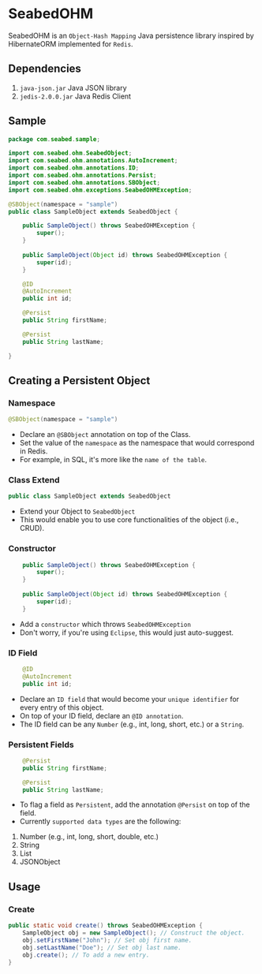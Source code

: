 # SeabedOHM

SeabedOHM is an `Object-Hash Mapping` Java persistence library inspired by HibernateORM implemented for `Redis`.


## Dependencies
1. `java-json.jar` Java JSON library
2. `jedis-2.0.0.jar` Java Redis Client


## Sample
```java
package com.seabed.sample;

import com.seabed.ohm.SeabedObject;
import com.seabed.ohm.annotations.AutoIncrement;
import com.seabed.ohm.annotations.ID;
import com.seabed.ohm.annotations.Persist;
import com.seabed.ohm.annotations.SBObject;
import com.seabed.ohm.exceptions.SeabedOHMException;

@SBObject(namespace = "sample")
public class SampleObject extends SeabedObject {

	public SampleObject() throws SeabedOHMException {
		super();
	}
	
	public SampleObject(Object id) throws SeabedOHMException {
		super(id);
	}

	@ID
	@AutoIncrement
	public int id;

	@Persist
	public String firstName;

	@Persist
	public String lastName;

}
```


## Creating a Persistent Object

### Namespace
```java
@SBObject(namespace = "sample")
```
* Declare an `@SBObject` annotation on top of the Class.
* Set the value of the `namespace` as the namespace that would correspond in Redis.
* For example, in SQL, it's more like the `name of the table`.

### Class Extend
```java
public class SampleObject extends SeabedObject
```
* Extend your Object to `SeabedObject`
* This would enable you to use core functionalities of the object (i.e., CRUD).

### Constructor
```java
	public SampleObject() throws SeabedOHMException {
		super();
	}
	
	public SampleObject(Object id) throws SeabedOHMException {
		super(id);
	}
```
* Add a `constructor` which throws `SeabedOHMException`
* Don't worry, if you're using `Eclipse`, this would just auto-suggest.

### ID Field
```java
	@ID
	@AutoIncrement
	public int id;
```
* Declare an `ID field` that would become your `unique identifier` for every entry of this object.
* On top of your ID field, declare an `@ID annotation`.
* The ID field can be any `Number` (e.g., int, long, short, etc.) or a `String`.

### Persistent Fields
```java
	@Persist
	public String firstName;

	@Persist
	public String lastName;
```
* To flag a field as `Persistent`, add the annotation `@Persist` on top of the field.
* Currently `supported data types` are the following:
1. Number (e.g., int, long, short, double, etc.)
2. String
3. List<String>
4. JSONObject


## Usage

### Create
```java
public static void create() throws SeabedOHMException {
	SampleObject obj = new SampleObject(); // Construct the object.
	obj.setFirstName("John"); // Set obj first name.
	obj.setLastName("Doe"); // Set obj last name.
	obj.create(); // To add a new entry.
}
```
